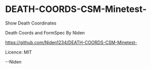 # DEATH-COORDS-CSM-Minetest-
Show Death Coordinates

Death Coords and FormSpec By Niden

https://github.com/Niden1234/DEATH-COORDS-CSM-Minetest-

Licence: MIT

--Niden
